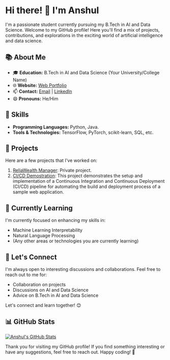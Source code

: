 # Hi there! 👋 I'm Anshul

I'm a passionate student currently pursuing my B.Tech in AI and Data Science. Welcome to my GitHub profile! Here you'll find a mix of projects, contributions, and explorations in the exciting world of artificial intelligence and data science.

## 📚 About Me

- 🎓 **Education:** B.Tech in AI and Data Science (Your University/College Name)
- 🌐 **Website:** [Web Portfolio](https://anshulkushwaha.com)
- 📫 **Contact:** [Email](mailto:connect.anshulkushwaha@outlook.com) | [LinkedIn](https://www.linkedin.com/in/anshul-kushwaha/)
- 😄 **Pronouns:** He/Him

## 🔧 Skills

- **Programming Languages:** Python, Java.
- **Tools & Technologies:** TensorFlow, PyTorch, scikit-learn, SQL, etc.

## 🚀 Projects

Here are a few projects that I've worked on:

1. [ReliaWealth Manager](): Private project.
2. [CI/CD Demostration](https://github.com/sudo-anshul/ci-cd-pipeline-demo): This project demonstrates the setup and implementation of a Continuous Integration and Continuous Deployment (CI/CD) pipeline for automating the build and deployment process of a sample web application.
   <!-- Add more projects as needed -->

## 🌱 Currently Learning

I'm currently focused on enhancing my skills in:

- Machine Learning Interpretability
- Natural Language Processing
- (Any other areas or technologies you are currently learning)

## 🤝 Let's Connect

I'm always open to interesting discussions and collaborations. Feel free to reach out to me for:

- Collaboration on projects
- Discussions on AI and Data Science
- Advice on B.Tech in AI and Data Science

Let's connect and learn together! 😊

## 📊 GitHub Stats

[![Anshul's GitHub Stats](https://github-readme-stats.vercel.app/api?username=yourgithubusername&show_icons=true&hide=contribs,issues&count_private=true&hide_border=true)](https://github.com/yourgithubusername)

Thank you for visiting my GitHub profile! If you find something interesting or have any suggestions, feel free to reach out. Happy coding! 🚀
